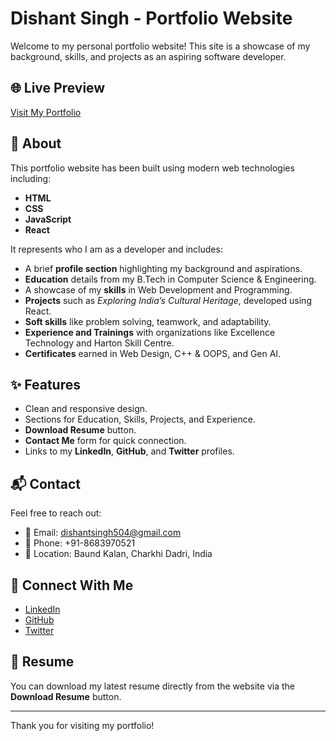 # Dishant Singh - Portfolio Website

Welcome to my personal portfolio website! This site is a showcase of my background, skills, and projects as an aspiring software developer.

## 🌐 Live Preview

[Visit My Portfolio](#) <!-- Replace # with your actual portfolio URL -->

## 📄 About

This portfolio website has been built using modern web technologies including:

- **HTML**
- **CSS**
- **JavaScript**
- **React**

It represents who I am as a developer and includes:

- A brief **profile section** highlighting my background and aspirations.
- **Education** details from my B.Tech in Computer Science & Engineering.
- A showcase of my **skills** in Web Development and Programming.
- **Projects** such as *Exploring India’s Cultural Heritage*, developed using React.
- **Soft skills** like problem solving, teamwork, and adaptability.
- **Experience and Trainings** with organizations like Excellence Technology and Harton Skill Centre.
- **Certificates** earned in Web Design, C++ & OOPS, and Gen AI.

## ✨ Features

- Clean and responsive design.
- Sections for Education, Skills, Projects, and Experience.
- **Download Resume** button.
- **Contact Me** form for quick connection.
- Links to my **LinkedIn**, **GitHub**, and **Twitter** profiles.

## 📬 Contact

Feel free to reach out:

- 📧 Email: [dishantsingh504@gmail.com](mailto:dishantsingh504@gmail.com)
- 📱 Phone: +91-8683970521
- 📍 Location: Baund Kalan, Charkhi Dadri, India

## 🔗 Connect With Me

- [LinkedIn](https://www.linkedin.com/in/dishant-singh504/)
- [GitHub](https://github.com/Dishant-Singh7654) <!-- Add your GitHub URL -->
- [Twitter](https://x.com/DishantSingh504) <!-- Add your Twitter URL -->

## 📁 Resume

You can download my latest resume directly from the website via the **Download Resume** button.

---

Thank you for visiting my portfolio!
